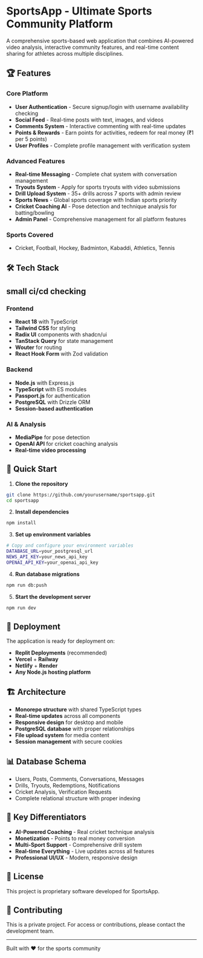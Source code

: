 # SportsApp - Ultimate Sports Community Platform

A comprehensive sports-based web application that combines AI-powered video analysis, interactive community features, and real-time content sharing for athletes across multiple disciplines.

## 🏆 Features

### Core Platform
- **User Authentication** - Secure signup/login with username availability checking
- **Social Feed** - Real-time posts with text, images, and videos
- **Comments System** - Interactive commenting with real-time updates
- **Points & Rewards** - Earn points for activities, redeem for real money (₹1 per 5 points)
- **User Profiles** - Complete profile management with verification system

### Advanced Features
- **Real-time Messaging** - Complete chat system with conversation management
- **Tryouts System** - Apply for sports tryouts with video submissions
- **Drill Upload System** - 35+ drills across 7 sports with admin review
- **Sports News** - Global sports coverage with Indian sports priority
- **Cricket Coaching AI** - Pose detection and technique analysis for batting/bowling
- **Admin Panel** - Comprehensive management for all platform features

### Sports Covered
- Cricket, Football, Hockey, Badminton, Kabaddi, Athletics, Tennis

## 🛠 Tech Stack
## small ci/cd checking
### Frontend
- **React 18** with TypeScript
- **Tailwind CSS** for styling
- **Radix UI** components with shadcn/ui
- **TanStack Query** for state management
- **Wouter** for routing
- **React Hook Form** with Zod validation

### Backend
- **Node.js** with Express.js
- **TypeScript** with ES modules
- **Passport.js** for authentication
- **PostgreSQL** with Drizzle ORM
- **Session-based authentication**

### AI & Analysis
- **MediaPipe** for pose detection
- **OpenAI API** for cricket coaching analysis
- **Real-time video processing**

## 🚀 Quick Start

1. **Clone the repository**
```bash
git clone https://github.com/yourusername/sportsapp.git
cd sportsapp
```

2. **Install dependencies**
```bash
npm install
```

3. **Set up environment variables**
```bash
# Copy and configure your environment variables
DATABASE_URL=your_postgresql_url
NEWS_API_KEY=your_news_api_key
OPENAI_API_KEY=your_openai_api_key
```

4. **Run database migrations**
```bash
npm run db:push
```

5. **Start the development server**
```bash
npm run dev
```

## 📱 Deployment

The application is ready for deployment on:
- **Replit Deployments** (recommended)
- **Vercel** + **Railway**
- **Netlify** + **Render**
- **Any Node.js hosting platform**

## 🏗 Architecture

- **Monorepo structure** with shared TypeScript types
- **Real-time updates** across all components
- **Responsive design** for desktop and mobile
- **PostgreSQL database** with proper relationships
- **File upload system** for media content
- **Session management** with secure cookies

## 📊 Database Schema

- Users, Posts, Comments, Conversations, Messages
- Drills, Tryouts, Redemptions, Notifications
- Cricket Analysis, Verification Requests
- Complete relational structure with proper indexing

## 🎯 Key Differentiators

- **AI-Powered Coaching** - Real cricket technique analysis
- **Monetization** - Points to real money conversion
- **Multi-Sport Support** - Comprehensive drill system
- **Real-time Everything** - Live updates across all features
- **Professional UI/UX** - Modern, responsive design

## 📄 License

This project is proprietary software developed for SportsApp.

## 🤝 Contributing

This is a private project. For access or contributions, please contact the development team.

---

Built with ❤️ for the sports community